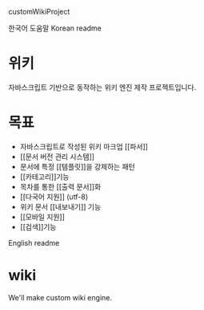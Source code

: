 customWikiProject

한국어 도움말
Korean readme

위키
====

자바스크립트 기반으로 동작하는 위키 엔진 제작 프로젝트입니다.

목표
==


  * 자바스크립트로 작성된 위키 마크업 [[파서]]
  * [[문서 버전 관리 시스템]]
  * 문서에 특정 [[템플릿]]을 강제하는 패턴
  * [[카테고리]]기능
  * 목차를 통한 [[출력 문서]]화
  * [[다국어 지원]] (utf-8)
  * 위키 문서 [[내보내기]] 기능
  * [[모바일 지원]]
  * [[검색]]기능


English readme

wiki
====

We'll make custom wiki engine.
